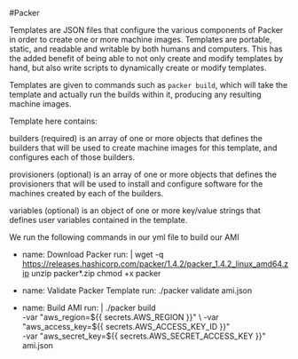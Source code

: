 #Packer

Templates are JSON files that configure the various components of Packer in order to create one or more machine images. Templates are portable, static, and readable and writable by both humans and computers. This has the added benefit of being able to not only create and modify templates by hand, but also write scripts to dynamically create or modify templates.

Templates are given to commands such as `packer build`, which will take the template and actually run the builds within it, producing any resulting machine images.

Template here contains:

builders (required) is an array of one or more objects that defines the builders that will be used to create machine images for this template, and configures each of those builders. 

provisioners (optional) is an array of one or more objects that defines the provisioners that will be used to install and configure software for the machines created by each of the builders. 

variables (optional) is an object of one or more key/value strings that defines user variables contained in the template. 

We run the following commands in our yml file to build our AMI

- name: Download Packer
        run: |
          wget -q https://releases.hashicorp.com/packer/1.4.2/packer_1.4.2_linux_amd64.zip
          unzip packer*.zip
          chmod +x packer

- name: Validate Packer Template
        run: ./packer validate ami.json

- name: Build AMI
        run: |
          ./packer build \
          -var "aws_region=${{ secrets.AWS_REGION }}" \
          -var "aws_access_key=${{ secrets.AWS_ACCESS_KEY_ID }}" \
          -var "aws_secret_key=${{ secrets.AWS_SECRET_ACCESS_KEY }}" \
          ami.json
